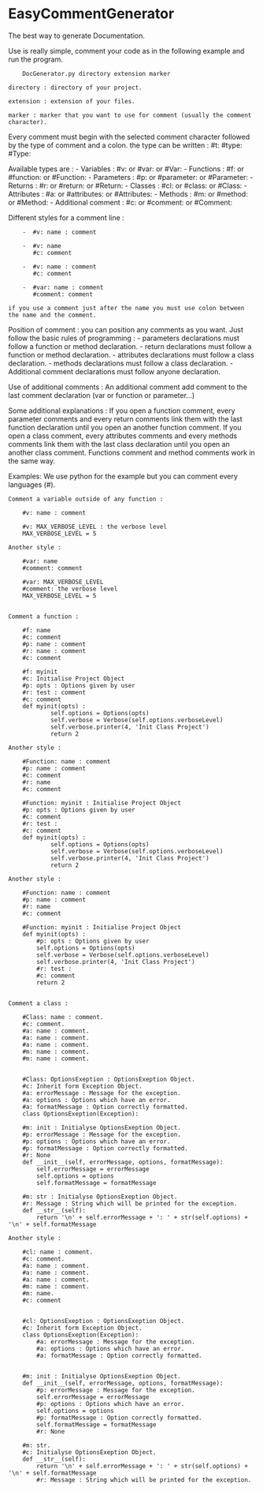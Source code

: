 EasyCommentGenerator
====================

The best way to generate Documentation.

Use is really simple, comment your code as in the following example and run the program.

		DocGenerator.py directory extension marker
			
	directory : directory of your project.
	
	extension : extension of your files.
	
	marker : marker that you want to use for comment (usually the comment character).
	
	
Every comment must begin with the selected comment character followed by the type of comment and a colon.
the type can be written :
	#t:
	#type:
	#Type:

	
Available types are :
	- Variables : #v: or #var: or #Var:
	- Functions : #f: or #function: or #Function:
	- Parameters : #p: or #parameter: or #Parameter:
	- Returns : #r: or #return: or #Return:
	- Classes : #cl: or #class: or #Class:
	- Attributes : #a: or #attributes: or #Attributes:
	- Methods : #m: or #method: or #Method:
	- Additional comment : #c: or #comment: or #Comment:

	
Different styles for a comment line :
	
		-  #v: name : comment
		
		-  #v: name
		   #c: comment
		
		-  #v: name : comment
		   #c: comment
		   
		-  #var: name : comment
		   #comment: comment
		   
	if you use a comment just after the name you must use colon between the name and the comment.
		

Position of comment :
	you can position any comments as you want. Just follow the basic rules of programming :
		- parameters declarations must follow a function or method declaration.
		- return declarations must follow a function or method declaration.
		- attributes declarations must follow a class declaration.
		- methods declarations must follow a class declaration.
		- Additional comment declarations must follow anyone declaration.

		
Use of additional comments :
	An additional comment add comment to the last comment declaration (var or function or parameter...)
	
	
Some additional explanations :
	If you open a function comment, every parameter comments and every return comments link them with the last function declaration
	until you open an another function comment.
	If you open a class comment, every attributes comments and every methods comments link them with the last class declaration
	until you open an another class comment.
	Functions comment and method comments work in the same way.
	
Examples: 
	We use python for the example but you can comment every languages (#).
	
	Comment a variable outside of any function :

		#v: name : comment
	
		#v: MAX_VERBOSE_LEVEL : the verbose level
		MAX_VERBOSE_LEVEL = 5
		
	Another style :
	
		#var: name
		#comment: comment
	
		#var: MAX_VERBOSE_LEVEL
		#comment: the verbose level
		MAX_VERBOSE_LEVEL = 5
		
		
	Comment a function :
	
		#f: name 
		#c: comment
		#p: name : comment
		#r: name : comment
		#c: comment
	
		#f: myinit 
		#c: Initialise Project Object
		#p: opts : Options given by user
		#r: test : comment
		#c: comment
		def myinit(opts) :
				self.options = Options(opts)
				self.verbose = Verbose(self.options.verboseLevel)
				self.verbose.printer(4, 'Init Class Project')
				return 2
				
	Another style :
	
		#Function: name : comment
		#p: name : comment
		#c: comment
		#r: name
		#c: comment
	
		#Function: myinit : Initialise Project Object
		#p: opts : Options given by user
		#c: comment
		#r: test :
		#c: comment
		def myinit(opts) :
				self.options = Options(opts)
				self.verbose = Verbose(self.options.verboseLevel)
				self.verbose.printer(4, 'Init Class Project')
				return 2
				
	Another style :
	
		#Function: name : comment
		#p: name : comment
		#r: name
		#c: comment
	
		#Function: myinit : Initialise Project Object
		def myinit(opts) :
			#p: opts : Options given by user
			self.options = Options(opts)
			self.verbose = Verbose(self.options.verboseLevel)
			self.verbose.printer(4, 'Init Class Project')
			#r: test :
			#c: comment
			return 2
		
		
	Comment a class :
	
		#Class: name : comment.
		#c: comment.
		#a: name : comment.
		#a: name : comment.
		#a: name : comment.
		#m: name : comment.
		#m: name : comment.
		
		
		#Class: OptionsExeption : OptionsExeption Object.
		#c: Inherit form Exception Object.
		#a: errorMessage : Message for the exception.
		#a: options : Options which have an error.
		#a: formatMessage : Option correctly formatted.
		class OptionsExeption(Exception):
		
		#m: init : Initialyse OptionsExeption Object.
		#p: errorMessage : Message for the exception.
		#p: options : Options which have an error.
		#p: formatMessage : Option correctly formatted.
		#r: None
		def __init__(self, errorMessage, options, formatMessage):
			self.errorMessage = errorMessage
			self.options = options
			self.formatMessage = formatMessage
		
		#m: str : Initialyse OptionsExeption Object.
		#r: Message : String which will be printed for the exception.
		def __str__(self):
			return '\n' + self.errorMessage + ': ' + str(self.options) + '\n' + self.formatMessage
			
	Another style : 
		
		#cl: name : comment.
		#c: comment.
		#a: name : comment.
		#a: name : comment.
		#a: name : comment.
		#m: name : comment.
		#m: name.
		#c: comment
		
		
		#cl: OptionsExeption : OptionsExeption Object.
		#c: Inherit form Exception Object.
		class OptionsExeption(Exception):
			#a: errorMessage : Message for the exception.
			#a: options : Options which have an error.
			#a: formatMessage : Option correctly formatted.
		
		
		#m: init : Initialyse OptionsExeption Object.
		def __init__(self, errorMessage, options, formatMessage):
			#p: errorMessage : Message for the exception.
			self.errorMessage = errorMessage
			#p: options : Options which have an error.
			self.options = options
			#p: formatMessage : Option correctly formatted.
			self.formatMessage = formatMessage
			#r: None
		
		#m: str.
		#c: Initialyse OptionsExeption Object.
		def __str__(self):
			return '\n' + self.errorMessage + ': ' + str(self.options) + '\n' + self.formatMessage
			#r: Message : String which will be printed for the exception.
		
	
	
